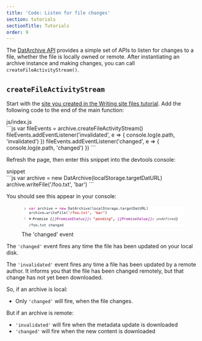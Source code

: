 ```yaml
---
title: 'Code: Listen for file changes'
section: tutorials
sectionTitle: Tutorials
order: 9
---
```


The [DatArchive API](/docs/apis/dat.html) provides a simple set of APIs to listen for changes to a file, whether the file is locally owned or remote. After instantiating an archive instance and making changes, you can call `createFileActivityStream()`.

## `createFileActivityStream`

Start with the [site you created in the Writing site files tutorial](http://localhost:4000/docs/tutorials/write-site-files.html). Add the following code to the end of the main function:

<figcaption class="code">js/index.js</figcaption>
```js
var fileEvents = archive.createFileActivityStream()
fileEvents.addEventListener('invalidated', e => {
  console.log(e.path, 'invalidated')
})
fileEvents.addEventListener('changed', e => {
  console.log(e.path, 'changed')
})
```

Refresh the page, then enter this snippet into the devtools console:

<figcaption class="code">snippet</figcaption>
```js
var archive = new DatArchive(localStorage.targetDatURL)
archive.writeFile('/foo.txt', 'bar')
```

You should see this appear in your console:

<figure>
<img src="/img/docs/tut-listen-for-file-changes/changed.png" >
<figcaption>The 'changed' event</figcaption>
</figure>

The `'changed'` event fires any time the file has been updated on your local disk.

The `'invalidated'` event fires any time a file has been updated by a remote author. It informs you that the file has been changed remotely, but that change has not yet been downloaded.

So, if an archive is local:

- Only `'changed'` will fire, when the file changes.

But if an archive is remote:

- `'invalidated'` will fire when the metadata update is downloaded
- `'changed'` will fire when the new content is downloaded
